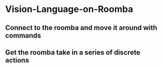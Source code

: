 # Vision-Language-on-Roomba
## Connect to the roomba and move it around with commands

## Get the roomba take in a series of discrete actions
